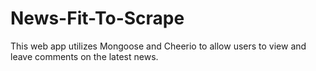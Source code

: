 # News-Fit-To-Scrape

This web app utilizes Mongoose and Cheerio to allow users to view and leave comments on the latest news. 

